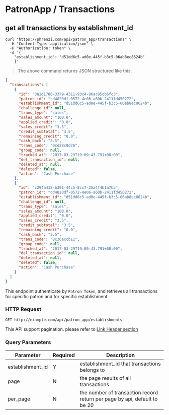 # PatronApp / Transactions

## get all transactions by establishment_id

```shell
curl "https://phrenzi.com/api/patron_app/transactions" \
  -H "Content-Type: application/json" \
  -H "Authorization: token" \
  -d '{
    "establishment_id": "d51dd6c5-ad0e-445f-b3c5-06ab8ec8624b"
    }'
```

> The above command returns JSON structured like this:

```json
{
  "transactions": [
    {
      "id": "3e2d1786-3379-4311-93c4-86ac85cb6fc3",
      "patron_id": "cd4820df-0572-4e06-a60b-2411fd450272",
      "establishment_id": "d51dd6c5-ad0e-445f-b3c5-06ab8ec8624b",
      "challenge_id": null,
      "trans_type": "sales",
      "sales_amount": "100.0",
      "applied_credit": "0.0",
      "sales_credit": "3.5",
      "credit_subtotal": "3.5",
      "remaining_credit": "0.0",
      "cash_back": "3.5",
      "trans_code": "0cd28c0d26",
      "group_code": null,
      "tracked_at": "2017-03-29T19:09:43.791+08:00",
      "del_transaction_id": null,
      "deleted_at": null,
      "deleted": false,
      "action": "Cash Purchase"
    },
    {
      "id": "c294a412-b391-44c5-8cc7-25a4f4b1a7b5",
      "patron_id": "cd4820df-0572-4e06-a60b-2411fd450272",
      "establishment_id": "d51dd6c5-ad0e-445f-b3c5-06ab8ec8624b",
      "challenge_id": null,
      "trans_type": "sales",
      "sales_amount": "100.0",
      "applied_credit": "0.0",
      "sales_credit": "3.5",
      "credit_subtotal": "3.5",
      "remaining_credit": "0.0",
      "cash_back": "3.5",
      "trans_code": "8c36accb11",
      "group_code": null,
      "tracked_at": "2017-03-29T19:09:43.791+08:00",
      "del_transaction_id": null,
      "deleted_at": null,
      "deleted": false,
      "action": "Cash Purchase"
    }
  ]
}
```

This endpoint authenticate by `Patron Token`, and retrieves all transactions for specific
patron and for specific establishment

### HTTP Request

`GET http://example.com/api/patron_app/establishments`

<aside class="info">This API support pagination. please refer to <a
href="#link-header-result-pagination">Link Header section</a></aside>

### Query Parameters

Parameter | Required | Description
--------- | ----------- | ----------
establishment_id | Y | establishment_id that transactions belongs to
page | N | the page results of all transactions
per_page | N | the number of transaction record return per page by api, default to be 20

